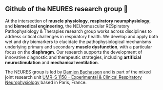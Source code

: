 ## Github of the NEURES research group 👋

At the intersection of **muscle physiology**, **respiratory neurophysiology**, and **biomedical engineering**, the <span class="highlight">NEU</span>romuscular <span class="highlight">RES</span>piratory Pathophysiology & Therapies research group  works across disciplines to address critical challenges in respiratory health. We develop and apply both wet and dry biomarkers to elucidate the pathophysiological mechanisms underlying primary and secondary **muscle dysfunction**, with a particular focus on the **diaphragm**. Our research supports the development of innovative diagnostic and therapeutic strategies, including **artificial neurostimulation** and **mechanical ventilation**.

The NEURES group is led by [Damien Bachasson](https://github.com/dambach) and is part of the mixed joint research unit [UMR-S 1158 – Experimental & Clinical Respiratory Neurophysiology](https://sante.sorbonne-universite.fr/structures-de-recherche/neurophysiologie-respiratoire-experimentale-et-clinique) based in Paris, France.
<!--

**Here are some ideas to get you started:**

🙋‍♀️ A short introduction - what is your organization all about?
🌈 Contribution guidelines - how can the community get involved?
👩‍💻 Useful resources - where can the community find your docs? Is there anything else the community should know?
🍿 Fun facts - what does your team eat for breakfast?
🧙 Remember, you can do mighty things with the power of [Markdown](https://docs.github.com/github/writing-on-github/getting-started-with-writing-and-formatting-on-github/basic-writing-and-formatting-syntax)
-->
